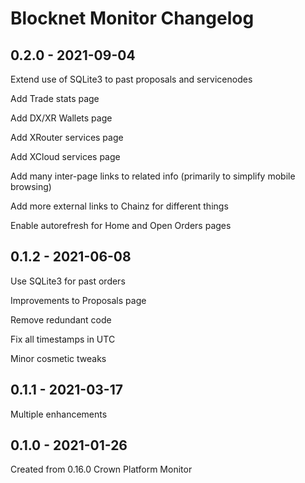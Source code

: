 Blocknet Monitor Changelog
================================
## 0.2.0 - 2021-09-04 
Extend use of SQLite3 to past proposals and servicenodes

Add Trade stats page

Add DX/XR Wallets page

Add XRouter services page

Add XCloud services page

Add many inter-page links to related info (primarily to simplify mobile browsing)

Add more external links to Chainz for different things

Enable autorefresh for Home and Open Orders pages       
## 0.1.2 - 2021-06-08 
Use SQLite3 for past orders

Improvements to Proposals page

Remove redundant code

Fix all timestamps in UTC

Minor cosmetic tweaks

## 0.1.1 - 2021-03-17 
Multiple enhancements
## 0.1.0 - 2021-01-26 
Created from 0.16.0 Crown Platform Monitor
